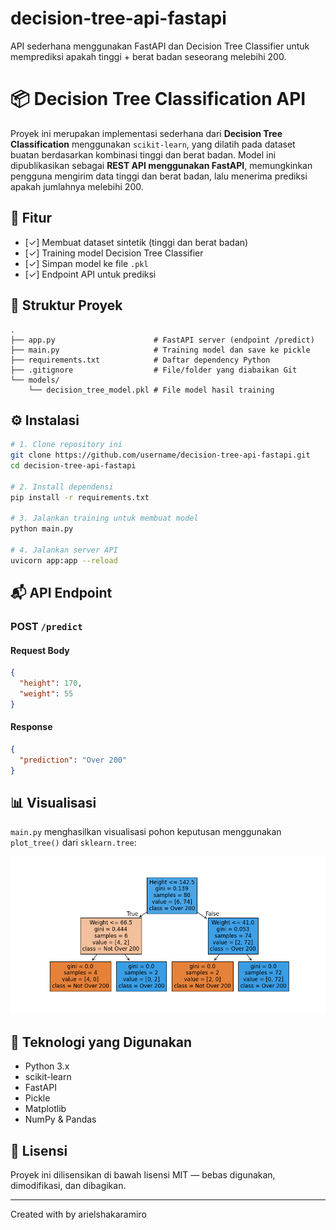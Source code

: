 # decision-tree-api-fastapi
API sederhana menggunakan FastAPI dan Decision Tree Classifier untuk memprediksi apakah tinggi + berat badan seseorang melebihi 200.

# 📦 Decision Tree Classification API

Proyek ini merupakan implementasi sederhana dari **Decision Tree Classification** menggunakan `scikit-learn`, yang dilatih pada dataset buatan berdasarkan kombinasi tinggi dan berat badan. Model ini dipublikasikan sebagai **REST API menggunakan FastAPI**, memungkinkan pengguna mengirim data tinggi dan berat badan, lalu menerima prediksi apakah jumlahnya melebihi 200.

## 🚀 Fitur

- [✓] Membuat dataset sintetik (tinggi dan berat badan)
- [✓] Training model Decision Tree Classifier
- [✓] Simpan model ke file `.pkl`
- [✓] Endpoint API untuk prediksi

## 📁 Struktur Proyek

```
.
├── app.py                      # FastAPI server (endpoint /predict)
├── main.py                     # Training model dan save ke pickle
├── requirements.txt            # Daftar dependency Python
├── .gitignore                  # File/folder yang diabaikan Git
└── models/
    └── decision_tree_model.pkl # File model hasil training
```

## ⚙️ Instalasi

```bash
# 1. Clone repository ini
git clone https://github.com/username/decision-tree-api-fastapi.git
cd decision-tree-api-fastapi

# 2. Install dependensi
pip install -r requirements.txt

# 3. Jalankan training untuk membuat model
python main.py

# 4. Jalankan server API
uvicorn app:app --reload
```

## 📬 API Endpoint

### POST `/predict`

#### Request Body
```json
{
  "height": 170,
  "weight": 55
}
```

#### Response
```json
{
  "prediction": "Over 200"
}
```

## 📊 Visualisasi

`main.py` menghasilkan visualisasi pohon keputusan menggunakan `plot_tree()` dari `sklearn.tree`:

![Decision Tree](decision_tree_plot.png)

## 🧠 Teknologi yang Digunakan

- Python 3.x
- scikit-learn
- FastAPI
- Pickle
- Matplotlib
- NumPy & Pandas

## 📌 Lisensi

Proyek ini dilisensikan di bawah lisensi MIT — bebas digunakan, dimodifikasi, dan dibagikan.

---

Created with by arielshakaramiro

